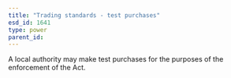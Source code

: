 ```yaml
---
title: "Trading standards - test purchases"
esd_id: 1641
type: power
parent_id:  
---
```


A local authority may make test purchases for the purposes of the enforcement of the Act.

